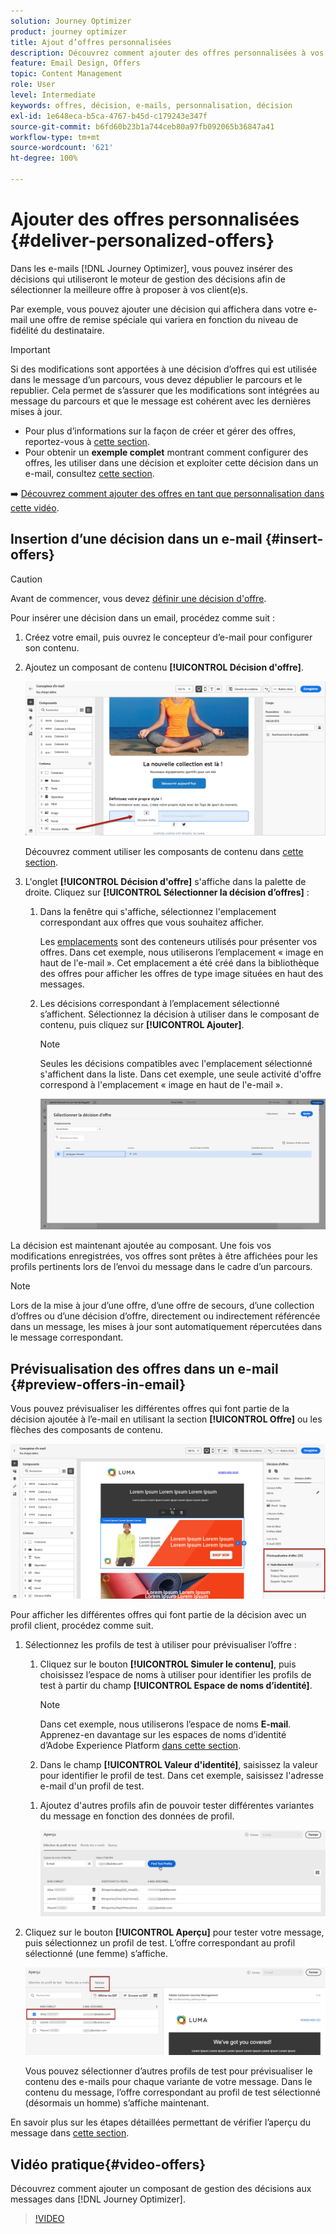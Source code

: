 ```yaml
---
solution: Journey Optimizer
product: journey optimizer
title: Ajout d’offres personnalisées
description: Découvrez comment ajouter des offres personnalisées à vos messages
feature: Email Design, Offers
topic: Content Management
role: User
level: Intermediate
keywords: offres, décision, e-mails, personnalisation, décision
exl-id: 1e648eca-b5ca-4767-b45d-c179243e347f
source-git-commit: b6fd60b23b1a744ceb80a97fb092065b36847a41
workflow-type: tm+mt
source-wordcount: '621'
ht-degree: 100%

---
```


# Ajouter des offres personnalisées {#deliver-personalized-offers}

Dans les e-mails [!DNL Journey Optimizer], vous pouvez insérer des décisions qui utiliseront le moteur de gestion des décisions afin de sélectionner la meilleure offre à proposer à vos client(e)s.

Par exemple, vous pouvez ajouter une décision qui affichera dans votre e-mail une offre de remise spéciale qui variera en fonction du niveau de fidélité du destinataire.

>[!IMPORTANT]
>
>Si des modifications sont apportées à une décision d’offres qui est utilisée dans le message d’un parcours, vous devez dépublier le parcours et le republier. Cela permet de s’assurer que les modifications sont intégrées au message du parcours et que le message est cohérent avec les dernières mises à jour.

* Pour plus d’informations sur la façon de créer et gérer des offres, reportez-vous à [cette section](../offers/get-started/starting-offer-decisioning.md).
* Pour obtenir un **exemple complet** montrant comment configurer des offres, les utiliser dans une décision et exploiter cette décision dans un e-mail, consultez [cette section](../offers/offers-e2e.md#insert-decision-in-email).

➡️ [Découvrez comment ajouter des offres en tant que personnalisation dans cette vidéo](#video-offers).

## Insertion d’une décision dans un e-mail {#insert-offers}

>[!CAUTION]
>
>Avant de commencer, vous devez [définir une décision d&#39;offre](../offers/offer-activities/create-offer-activities.md).

Pour insérer une décision dans un email, procédez comme suit :

1. Créez votre email, puis ouvrez le concepteur d’e-mail pour configurer son contenu.

1. Ajoutez un composant de contenu **[!UICONTROL Décision d&#39;offre]**.

   ![](assets/deliver-offer-component.png)

   Découvrez comment utiliser les composants de contenu dans [cette section](content-components.md).

1. L&#39;onglet **[!UICONTROL Décision d&#39;offre]** s&#39;affiche dans la palette de droite. Cliquez sur **[!UICONTROL Sélectionner la décision d’offres]** :

   1. Dans la fenêtre qui s&#39;affiche, sélectionnez l&#39;emplacement correspondant aux offres que vous souhaitez afficher.

      Les [emplacements](../offers/offer-library/creating-placements.md) sont des conteneurs utilisés pour présenter vos offres. Dans cet exemple, nous utiliserons l’emplacement « image en haut de l&#39;e-mail ». Cet emplacement a été créé dans la bibliothèque des offres pour afficher les offres de type image situées en haut des messages.

   1. Les décisions correspondant à l’emplacement sélectionné s’affichent. Sélectionnez la décision à utiliser dans le composant de contenu, puis cliquez sur **[!UICONTROL Ajouter]**.

      >[!NOTE]
      >
      >Seules les décisions compatibles avec l&#39;emplacement sélectionné s&#39;affichent dans la liste. Dans cet exemple, une seule activité d&#39;offre correspond à l&#39;emplacement « image en haut de l&#39;e-mail ».

      ![](assets/deliver-offer-placement.png)

La décision est maintenant ajoutée au composant. Une fois vos modifications enregistrées, vos offres sont prêtes à être affichées pour les profils pertinents lors de l’envoi du message dans le cadre d’un parcours.

>[!NOTE]
>
>Lors de la mise à jour dʼune offre, dʼune offre de secours, dʼune collection d’offres ou dʼune décision d’offre, directement ou indirectement référencée dans un message, les mises à jour sont automatiquement répercutées dans le message correspondant.

## Prévisualisation des offres dans un e-mail {#preview-offers-in-email}

Vous pouvez prévisualiser les différentes offres qui font partie de la décision ajoutée à l’e-mail en utilisant la section **[!UICONTROL Offre]** ou les flèches des composants de contenu.

![](assets/deliver-offer-preview.png)

Pour afficher les différentes offres qui font partie de la décision avec un profil client, procédez comme suit.

1. Sélectionnez les profils de test à utiliser pour prévisualiser l’offre :

   1. Cliquez sur le bouton **[!UICONTROL Simuler le contenu]**, puis choisissez l’espace de noms à utiliser pour identifier les profils de test à partir du champ **[!UICONTROL Espace de noms d’identité]**.

      >[!NOTE]
      >
      >Dans cet exemple, nous utiliserons l’espace de noms **E-mail**. Apprenez-en davantage sur les espaces de noms d’identité d’Adobe Experience Platform [dans cette section](../audience/get-started-identity.md).

   1. Dans le champ **[!UICONTROL Valeur d&#39;identité]**, saisissez la valeur pour identifier le profil de test. Dans cet exemple, saisissez l&#39;adresse e-mail d&#39;un profil de test.

   <!--For example enter smith@adobe.com and click the **[!UICONTROL Add profile]** button.-->

   1. Ajoutez d&#39;autres profils afin de pouvoir tester différentes variantes du message en fonction des données de profil.

      ![](assets/deliver-offer-test-profiles.png)

1. Cliquez sur le bouton **[!UICONTROL Aperçu]** pour tester votre message, puis sélectionnez un profil de test. L’offre correspondant au profil sélectionné (une femme) s’affiche.

   ![](assets/deliver-offer-test-profile-female-preview.png)

   Vous pouvez sélectionner d’autres profils de test pour prévisualiser le contenu des e-mails pour chaque variante de votre message. Dans le contenu du message, l’offre correspondant au profil de test sélectionné (désormais un homme) s’affiche maintenant.

En savoir plus sur les étapes détaillées permettant de vérifier l’aperçu du message dans [cette section](#preview-your-messages).

## Vidéo pratique{#video-offers}

Découvrez comment ajouter un composant de gestion des décisions aux messages dans [!DNL Journey Optimizer].

>[!VIDEO](https://video.tv.adobe.com/v/3415688?quality=12&captions=fre_fr)
